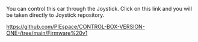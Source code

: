 
You can control this car through the Joystick. Click on this link and you will be taken directly to Joystick repository. 

  https://github.com/PIEspace/CONTROL-BOX-VERSION-ONE-/tree/main/Firmware%20v1 
